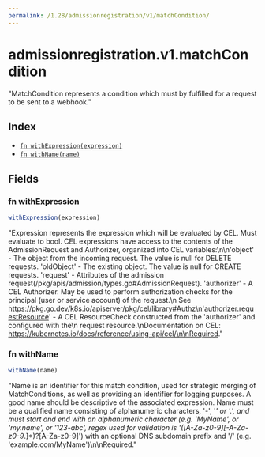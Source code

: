 ```yaml
---
permalink: /1.28/admissionregistration/v1/matchCondition/
---
```


# admissionregistration.v1.matchCondition

"MatchCondition represents a condition which must by fulfilled for a request to be sent to a webhook."

## Index

* [`fn withExpression(expression)`](#fn-withexpression)
* [`fn withName(name)`](#fn-withname)

## Fields

### fn withExpression

```ts
withExpression(expression)
```

"Expression represents the expression which will be evaluated by CEL. Must evaluate to bool. CEL expressions have access to the contents of the AdmissionRequest and Authorizer, organized into CEL variables:\n\n'object' - The object from the incoming request. The value is null for DELETE requests. 'oldObject' - The existing object. The value is null for CREATE requests. 'request' - Attributes of the admission request(/pkg/apis/admission/types.go#AdmissionRequest). 'authorizer' - A CEL Authorizer. May be used to perform authorization checks for the principal (user or service account) of the request.\n  See https://pkg.go.dev/k8s.io/apiserver/pkg/cel/library#Authz\n'authorizer.requestResource' - A CEL ResourceCheck constructed from the 'authorizer' and configured with the\n  request resource.\nDocumentation on CEL: https://kubernetes.io/docs/reference/using-api/cel/\n\nRequired."

### fn withName

```ts
withName(name)
```

"Name is an identifier for this match condition, used for strategic merging of MatchConditions, as well as providing an identifier for logging purposes. A good name should be descriptive of the associated expression. Name must be a qualified name consisting of alphanumeric characters, '-', '_' or '.', and must start and end with an alphanumeric character (e.g. 'MyName',  or 'my.name',  or '123-abc', regex used for validation is '([A-Za-z0-9][-A-Za-z0-9_.]*)?[A-Za-z0-9]') with an optional DNS subdomain prefix and '/' (e.g. 'example.com/MyName')\n\nRequired."